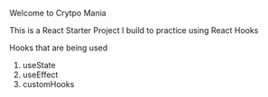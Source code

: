Welcome to Crytpo Mania

This is a React Starter Project I build to practice using React Hooks

Hooks that are being used

1) useState
2) useEffect
3) customHooks
